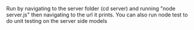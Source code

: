 Run by navigating to the server folder (cd server) and running "node server.js" then navigating to the url it prints.
You can also run node test to do unit testing on the server side models
